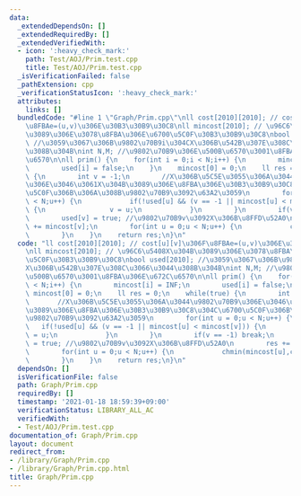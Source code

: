 ```yaml
---
data:
  _extendedDependsOn: []
  _extendedRequiredBy: []
  _extendedVerifiedWith:
  - icon: ':heavy_check_mark:'
    path: Test/AOJ/Prim.test.cpp
    title: Test/AOJ/Prim.test.cpp
  _isVerificationFailed: false
  _pathExtension: cpp
  _verificationStatusIcon: ':heavy_check_mark:'
  attributes:
    links: []
  bundledCode: "#line 1 \"Graph/Prim.cpp\"\nll cost[2010][2010]; // cost[u][v]\u306F\
    \u8FBAe=(u,v)\u306E\u30B3\u30B9\u30C8\nll mincost[2010]; // \u96C6\u5408X\u304B\
    \u3089\u306E\u3078\u8FBA\u306E\u6700\u5C0F\u30B3\u30B9\u30C8\nbool used[2010];\
    \ //\u3059\u3067\u306B\u9802\u70B9i\u304CX\u306B\u542B\u307E\u308C\u3066\u3044\
    \u308B\u304B\nint N,M; //\u9802\u70B9\u306E\u500B\u6570\u3001\u8FBA\u306E\u672C\
    \u6570\n\nll prim() {\n    for(int i = 0;i < N;i++) {\n        mincost[i] = INF;\n\
    \        used[i] = false;\n    }\n    mincost[0] = 0;\n    ll res = 0;\n    while(true)\
    \ {\n        int v = -1;\n        //X\u306B\u5C5E\u3055\u306A\u3044\u9802\u70B9\
    \u306E\u3046\u3061X\u304B\u3089\u306E\u8FBA\u306E\u30B3\u30B9\u30C8\u304C\u6700\
    \u5C0F\u306B\u306A\u308B\u9802\u70B9\u3092\u63A2\u3059\n        for(int u = 0;u\
    \ < N;u++) {\n            if(!used[u] && (v == -1 || mincost[u] < mincost[v]))\
    \ {\n                v = u;\n            }\n        }\n        if(v == -1) break;\n\
    \        used[v] = true; //\u9802\u70B9v\u3092X\u306B\u8FFD\u52A0\n        res\
    \ += mincost[v];\n        for(int u = 0;u < N;u++) {\n            chmin(mincost[u],cost[v][u]);\n\
    \        }\n    }\n    return res;\n}\n"
  code: "ll cost[2010][2010]; // cost[u][v]\u306F\u8FBAe=(u,v)\u306E\u30B3\u30B9\u30C8\
    \nll mincost[2010]; // \u96C6\u5408X\u304B\u3089\u306E\u3078\u8FBA\u306E\u6700\
    \u5C0F\u30B3\u30B9\u30C8\nbool used[2010]; //\u3059\u3067\u306B\u9802\u70B9i\u304C\
    X\u306B\u542B\u307E\u308C\u3066\u3044\u308B\u304B\nint N,M; //\u9802\u70B9\u306E\
    \u500B\u6570\u3001\u8FBA\u306E\u672C\u6570\n\nll prim() {\n    for(int i = 0;i\
    \ < N;i++) {\n        mincost[i] = INF;\n        used[i] = false;\n    }\n   \
    \ mincost[0] = 0;\n    ll res = 0;\n    while(true) {\n        int v = -1;\n \
    \       //X\u306B\u5C5E\u3055\u306A\u3044\u9802\u70B9\u306E\u3046\u3061X\u304B\
    \u3089\u306E\u8FBA\u306E\u30B3\u30B9\u30C8\u304C\u6700\u5C0F\u306B\u306A\u308B\
    \u9802\u70B9\u3092\u63A2\u3059\n        for(int u = 0;u < N;u++) {\n         \
    \   if(!used[u] && (v == -1 || mincost[u] < mincost[v])) {\n                v\
    \ = u;\n            }\n        }\n        if(v == -1) break;\n        used[v]\
    \ = true; //\u9802\u70B9v\u3092X\u306B\u8FFD\u52A0\n        res += mincost[v];\n\
    \        for(int u = 0;u < N;u++) {\n            chmin(mincost[u],cost[v][u]);\n\
    \        }\n    }\n    return res;\n}\n"
  dependsOn: []
  isVerificationFile: false
  path: Graph/Prim.cpp
  requiredBy: []
  timestamp: '2021-01-18 18:59:39+09:00'
  verificationStatus: LIBRARY_ALL_AC
  verifiedWith:
  - Test/AOJ/Prim.test.cpp
documentation_of: Graph/Prim.cpp
layout: document
redirect_from:
- /library/Graph/Prim.cpp
- /library/Graph/Prim.cpp.html
title: Graph/Prim.cpp
---
```

